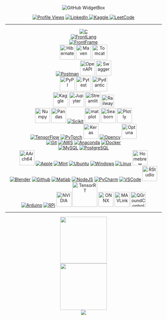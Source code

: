 <p align="center">
    <img src="https://github-widgetbox.vercel.app/api/profile?username=AravindXD&data=followers,repositories,stars,commits&theme=carbon" alt="GitHub WidgetBox">
</p>
<p align="center">
  <a href="https://komarev.com/ghpvc/?username=AravindXD&color=blue&style=flat-square"><img src="https://komarev.com/ghpvc/?username=AravindXD&color=blue&style=flat-square" alt="Profile Views"></a>
<a href="https://www.linkedin.com/in/aravind-nag">
  <img
    src="https://custom-icon-badges.demolab.com/badge/LinkedIn-Connect-0A66C2?logo=linkedin-white&logoColor=fff&style=flat-square"
    alt="LinkedIn">
</a>
<a href="https://kaggle.com/aravindnagarajan">
  <img src="https://img.shields.io/badge/Kaggle-Competitions_Contributor-orange?logo=kaggle&logoColor=white" alt="Kaggle">
</a>
<a href="https://leetcode.com/aravindxd">
  <img src="https://img.shields.io/badge/LeetCode-Solutions-yellow?logo=leetcode&logoColor=black" alt="LeetCode">
</a>
</p>

---


<p align="center">
    <!-- Programming Languages -->
    <a href="#"><img alt="C" src="https://skillicons.dev/icons?i=c,cpp,java,python,r,bash"></a>
    <!-- Frontend --><br>
    <a href="#"><img alt="FrontLang" src="https://skillicons.dev/icons?i=html,css,bootstrap,markdown,latex,javascript"></a>
    <br>
    <a href="#"><img alt="FrontFrame" src="https://skillicons.dev/icons?i=react,vue,vuetify,pinia,express,vite"></a>
    <br>
    <img src="https://www.vectorlogo.zone/logos/hibernate/hibernate-icon.svg" alt="Hibernate" height="48" width="48" />      
    <img src="https://cdn.jsdelivr.net/gh/devicons/devicon@latest/icons/maven/maven-original.svg" alt="Maven" height="48" width="48" />  
    <img src="https://cdn.jsdelivr.net/gh/devicons/devicon@latest/icons/tomcat/tomcat-original.svg" alt="Tomcat" height="48" width="48"/>
    <br>
    <a href="#"><img alt="Postman" src="https://skillicons.dev/icons?i=postman"></a>
    <img src="https://cdn.jsdelivr.net/gh/devicons/devicon@latest/icons/openapi/openapi-original.svg"alt="OpenAPI" height="48" width="48" />
    <img src="https://cdn.jsdelivr.net/gh/devicons/devicon@latest/icons/swagger/swagger-original.svg" alt="Swagger" height="48" width="48"/>
  <br>
    <img src="https://cdn.jsdelivr.net/gh/devicons/devicon@latest/icons/pypi/pypi-original.svg" alt="PyPI" height="48" width="48"/>
    <img src="https://cdn.jsdelivr.net/gh/devicons/devicon@latest/icons/pytest/pytest-original-wordmark.svg" alt="Pytest" height="48" width="48"/>
    <img src="https://pydantic.dev/favicon/apple-touch-icon.png" alt="Pydantic" height="48" width="48" />      
    <!-- Libraries & Frameworks --><br>
    <img src="https://cdn.jsdelivr.net/gh/devicons/devicon@latest/icons/kaggle/kaggle-original.svg" alt="Kaggle" height="48" width="48"/>
    <img src="https://cdn.jsdelivr.net/gh/devicons/devicon@latest/icons/jupyter/jupyter-original-wordmark.svg" alt="Jupyter" height="48" width="48"/>      
    <img src="https://cdn.jsdelivr.net/gh/devicons/devicon/icons/streamlit/streamlit-original.svg" alt="Streamlit" height="48" width="48" />
    <img src="https://cdn.jsdelivr.net/gh/devicons/devicon@latest/icons/railway/railway-original.svg" alt="Railway" width="40" height="40"/>     
  <br>
    <img src="https://cdn.jsdelivr.net/gh/devicons/devicon@latest/icons/numpy/numpy-original.svg" alt="Numpy" height="48" width="48"/>
    <img src="https://cdn.jsdelivr.net/gh/devicons/devicon@latest/icons/pandas/pandas-original-wordmark.svg" alt="Pandas" height="48" width="48"/>          
    <a href="#"><img alt="Scikit" src="https://skillicons.dev/icons?i=sklearn"></a>
    <img src="https://cdn.jsdelivr.net/gh/devicons/devicon@latest/icons/matplotlib/matplotlib-original.svg" alt="matplot" height="48" width="48" />      
    <img src="https://cdn.worldvectorlogo.com/logos/seaborn-1.svg" alt="Seaborn" height="48" width="48" />      
    <img src="https://cdn.jsdelivr.net/gh/devicons/devicon/icons/plotly/plotly-original.svg" alt="Plotly" height="48" width="48" />
    <br>
    <a href="#"><img alt="TensorFlow" src="https://skillicons.dev/icons?i=tensorflow"></a>
    <a href="#"><img alt="PyTorch" src="https://skillicons.dev/icons?i=pytorch"></a>
    <img src="https://cdn.jsdelivr.net/gh/devicons/devicon@latest/icons/keras/keras-original.svg" alt="Keras" height="48" width="48" />      
    <a href="#"><img alt="Opencv" src="https://skillicons.dev/icons?i=opencv"></a>
    <img src="https://avatars.githubusercontent.com/u/57251745?s=280&v=4" alt="Optuna" height="48" width="48" />      
    <!-- Tools --><br>
    <a href="#"><img alt="Git" src="https://skillicons.dev/icons?i=git"></a>
    <a href="#"><img alt="AWS" src="https://skillicons.dev/icons?i=aws"></a>
    <a href="#"><img alt="Anaconda" src="https://skillicons.dev/icons?i=anaconda"></a>
    <a href="#"><img alt="Docker" src="https://skillicons.dev/icons?i=docker"></a>
    <!-- Databases --><br>
    <a href="#"><img alt="MySQL" src="https://skillicons.dev/icons?i=mysql"></a>
    <a href="#"><img alt="PostgreSQL" src="https://skillicons.dev/icons?i=postgresql"></a>
    <!-- Platforms --><br>
    <img src="https://cdn.jsdelivr.net/gh/devicons/devicon@latest/icons/aarch64/aarch64-original.svg" alt="AArch64" height="48" width="48" />
    <a href="#"><img alt="Apple" src="https://skillicons.dev/icons?i=apple"></a>
    <a href="#"><img alt="Mint" src="https://skillicons.dev/icons?i=mint"></a>
    <a href="#"><img alt="Ubuntu" src="https://skillicons.dev/icons?i=ubuntu"></a>
    <a href="#"><img alt="Windows" src="https://skillicons.dev/icons?i=windows"></a>
    <a href="#"><img alt="Linux" src="https://skillicons.dev/icons?i=linux"></a>
    <img src="https://cdn.jsdelivr.net/gh/devicons/devicon/icons/homebrew/homebrew-original.svg" alt="Homebrew" height="48" width="48" /><br>
    <a href="#"><img alt="Blender" src="https://skillicons.dev/icons?i=blender"></a>
    <a href="#"><img alt="Github" src="https://skillicons.dev/icons?i=github"></a>
    <a href="#"><img alt="Matlab" src="https://skillicons.dev/icons?i=matlab"></a>
    <a href="#"><img alt="NodeJS" src="https://skillicons.dev/icons?i=nodejs"></a>
    <a href="#"><img alt="PyCharm" src="https://skillicons.dev/icons?i=pycharm"></a>
    <a href="#"><img alt="VSCode" src="https://skillicons.dev/icons?i=vscode"></a>
    <img src="https://cdn.jsdelivr.net/gh/devicons/devicon@latest/icons/rstudio/rstudio-original.svg" alt="RStudio" height="48" width="48"/>
    <!-- Hardware --><br>
    <a href="#"><img alt="Arduino" src="https://skillicons.dev/icons?i=arduino"></a>
    <a href="#"><img alt="RPi" src="https://skillicons.dev/icons?i=raspberrypi"></a>
    <img src="https://github.com/user-attachments/assets/64592b00-5705-4417-abc9-8fc03892c963" alt="NVIDIA" width="48">
    <!-- Missing Libraries / Frameworks Icons -->
    <img src="https://developer.nvidia.com/blog/wp-content/uploads/2018/11/NV_TensorRT_Visual_2C_RGB-625x625-1.png" alt="TensorRT" width="80" />      
    <img src="https://artwork.lfaidata.foundation/projects/onnx/icon/color/onnx-icon-color.png" alt="ONNX" height="48" width="48" />      
    <img src="https://avatars.githubusercontent.com/u/961247?v=4" alt="MAVLink" height="48" width="48" />      
    <img src="https://user-images.githubusercontent.com/723610/28808130-6b6edcb2-7682-11e7-9dd9-83808cfd85e2.png" alt="QGroundControl" height="48" width="48" />      
</p>


---

<p align="center">
  <img src="https://github-readme-stats.vercel.app/api?username=AravindXD&theme=highcontrast&hide_border=true&include_all_commits=true&rank_icon=github" height="150px">
  <br>
  <img src="https://github-readme-streak-stats.herokuapp.com/?user=AravindXD&theme=highcontrast&hide_border=true" height="150px">
  <br>
  <img src="https://github-readme-stats.vercel.app/api/top-langs/?username=AravindXD&exclude_repo=VIT-MLfR,VIT-DAA,R-proj&langs_count=20&theme=highcontrast&layout=pie&hide_border=true">
</p>

